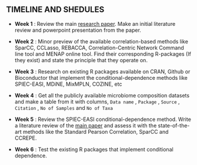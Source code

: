 
**TIMELINE AND SHEDULES** 
---

- **Week 1**  : Review the main [research paper](https://doi.org/10.1016/j.csbj.2021.05.001). Make an initial literature review and powerpoint presentation from the paper.

- **Week 2**  : Minor preview of the available correlation-based methods like SparCC, CCLasso, REBACCA, Correlation-Centric Network Command line tool and                   MENAP online tool. Find their corresponding R-packages (If they exist) and state the principle that they operate on.   

- **Week 3**  : Research on existing R packages available on CRAN, Github or Bioconductor that implement the conditional-dependence methods like SPIEC-EASI, MDiNE, MixMPLN, COZINE, etc

- **Week 4**  : Get all the publicly available microbiome composition datasets and make a table from it with columns, `Data name` , `Package` , `Source` , `Citation` , `No of Samples` and `No of Taxa`

- **Week 5**  : Review the SPIEC-EASI conditional-dependence method. Write a literature review of the [main paper](https://journals.plos.org/ploscompbiol/article?id=10.1371/journal.pcbi.1004226) and assess it with the state-of-the-art methods like the Standard Pearson Correlation, SparCC and CCREPE.

- **Week 6**  : Test the existing R packages that implement conditional dependence.


